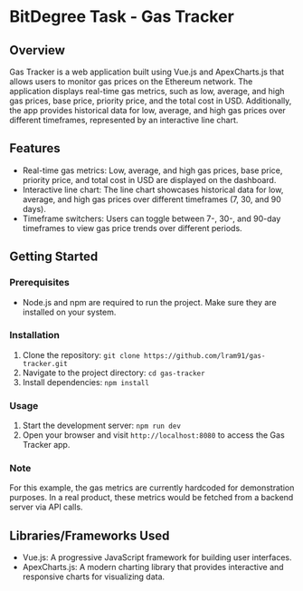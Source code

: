 # BitDegree Task - Gas Tracker

## Overview
Gas Tracker is a web application built using Vue.js and ApexCharts.js that allows users to monitor gas prices on the Ethereum network. The application displays real-time gas metrics, such as low, average, and high gas prices, base price, priority price, and the total cost in USD. Additionally, the app provides historical data for low, average, and high gas prices over different timeframes, represented by an interactive line chart.

## Features

- Real-time gas metrics: Low, average, and high gas prices, base price, priority price, and total cost in USD are displayed on the dashboard.
- Interactive line chart: The line chart showcases historical data for low, average, and high gas prices over different timeframes (7, 30, and 90 days).
- Timeframe switchers: Users can toggle between 7-, 30-, and 90-day timeframes to view gas price trends over different periods.

## Getting Started

### Prerequisites
- Node.js and npm are required to run the project. Make sure they are installed on your system.

### Installation
1. Clone the repository: `git clone https://github.com/lram91/gas-tracker.git`
2. Navigate to the project directory: `cd gas-tracker`
3. Install dependencies: `npm install`

### Usage
1. Start the development server: `npm run dev`
2. Open your browser and visit `http://localhost:8080` to access the Gas Tracker app.

### Note
For this example, the gas metrics are currently hardcoded for demonstration purposes. In a real product, these metrics would be fetched from a backend server via API calls.

## Libraries/Frameworks Used

- Vue.js: A progressive JavaScript framework for building user interfaces.
- ApexCharts.js: A modern charting library that provides interactive and responsive charts for visualizing data.
